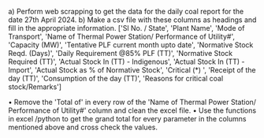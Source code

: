 a)	Perform web scrapping to get the data for the daily coal report for the date 27th April 2024.
b)	Make a csv file with these columns as headings and fill in the appropriate information.
       ['Sl No. / State', 'Plant Name', 'Mode of Transport',
       'Name of Thermal Power Station/ Performance of Utility#',
       'Capacity (MW)', 'Tentative PLF current month upto date',
       'Normative Stock Reqd. (Days)', 'Daily Requirement @85% PLF (TT)',
       'Normative Stock Required  (TT)', 'Actual Stock In (TT) - Indigenous',
       'Actual Stock In (TT) - Import',
       'Actual Stock as % of Normative  Stock', 'Critical (*) ',
       'Receipt of the day (TT)', 'Consumption of the day (TT)',
       'Reasons for critical coal stock/Remarks']
 
•	Remove the 'Total of' in every row of the 'Name of Thermal Power Station/ Performance of Utility#' column and clean the excel file.
•	Use the functions in excel /python to get the grand total for every parameter in the columns mentioned above and cross check the values.


